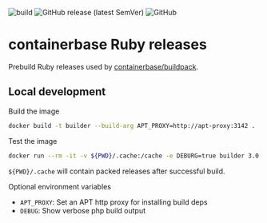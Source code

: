 ![build](https://github.com/containerbase/ruby/actions/workflows/build.yml/badge.svg)
![GitHub release (latest SemVer)](https://img.shields.io/github/v/release/containerbase/ruby)
![GitHub](https://img.shields.io/github/license/containerbase/ruby)

# containerbase Ruby releases

Prebuild Ruby releases used by [containerbase/buildpack](https://github.com/containerbase/buildpack).

## Local development

Build the image

```bash
docker build -t builder --build-arg APT_PROXY=http://apt-proxy:3142 .
```

Test the image

```bash
docker run --rm -it -v ${PWD}/.cache:/cache -e DEBURG=true builder 3.0.0
```

`${PWD}/.cache` will contain packed releases after successful build.

Optional environment variables

- `APT_PROXY`: Set an APT http proxy for installing build deps
- `DEBUG`: Show verbose php build output
